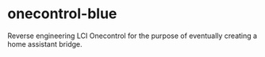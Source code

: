 # onecontrol-blue

Reverse engineering LCI Onecontrol for the purpose of eventually creating a home assistant bridge.
